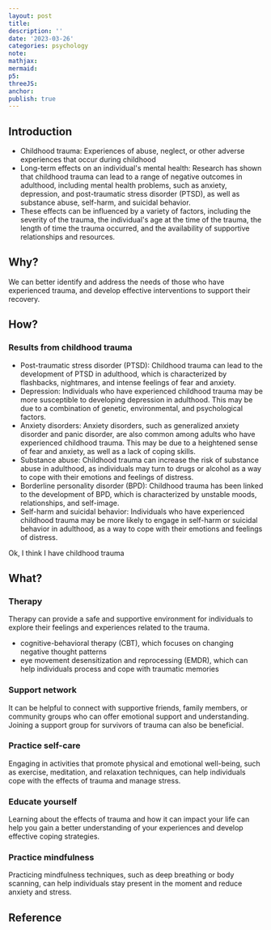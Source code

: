 ```yaml
---
layout: post
title:
description: ''
date: '2023-03-26'
categories: psychology
note:
mathjax:
mermaid:
p5:
threeJS:
anchor:
publish: true
---
```


## Introduction

* Childhood trauma: Experiences of abuse, neglect, or other adverse experiences that occur during childhood
* Long-term effects on an individual's mental health: Research has shown that childhood trauma can lead to a range of negative outcomes in adulthood, including mental health problems, such as anxiety, depression, and post-traumatic stress disorder (PTSD), as well as substance abuse, self-harm, and suicidal behavior.
* These effects can be influenced by a variety of factors, including the severity of the trauma, the individual's age at the time of the trauma, the length of time the trauma occurred, and the availability of supportive relationships and resources.

## Why?

We can better identify and address the needs of those who have experienced trauma, and develop effective interventions to support their recovery.

## How?

### Results from childhood trauma

* Post-traumatic stress disorder (PTSD): Childhood trauma can lead to the development of PTSD in adulthood, which is characterized by flashbacks, nightmares, and intense feelings of fear and anxiety.
* Depression: Individuals who have experienced childhood trauma may be more susceptible to developing depression in adulthood. This may be due to a combination of genetic, environmental, and psychological factors.
* Anxiety disorders: Anxiety disorders, such as generalized anxiety disorder and panic disorder, are also common among adults who have experienced childhood trauma. This may be due to a heightened sense of fear and anxiety, as well as a lack of coping skills.
* Substance abuse: Childhood trauma can increase the risk of substance abuse in adulthood, as individuals may turn to drugs or alcohol as a way to cope with their emotions and feelings of distress.
* Borderline personality disorder (BPD): Childhood trauma has been linked to the development of BPD, which is characterized by unstable moods, relationships, and self-image.
* Self-harm and suicidal behavior: Individuals who have experienced childhood trauma may be more likely to engage in self-harm or suicidal behavior in adulthood, as a way to cope with their emotions and feelings of distress.

Ok, I think I have childhood trauma

## What?

### Therapy

Therapy can provide a safe and supportive environment for individuals to explore their feelings and experiences related to the trauma.

* cognitive-behavioral therapy (CBT), which focuses on changing negative thought patterns
* eye movement desensitization and reprocessing (EMDR), which can help individuals process and cope with traumatic memories

### Support network

It can be helpful to connect with supportive friends, family members, or community groups who can offer emotional support and understanding. Joining a support group for survivors of trauma can also be beneficial.

### Practice self-care

Engaging in activities that promote physical and emotional well-being, such as exercise, meditation, and relaxation techniques, can help individuals cope with the effects of trauma and manage stress.

### Educate yourself

Learning about the effects of trauma and how it can impact your life can help you gain a better understanding of your experiences and develop effective coping strategies.

### Practice mindfulness

Practicing mindfulness techniques, such as deep breathing or body scanning, can help individuals stay present in the moment and reduce anxiety and stress.

## Reference


